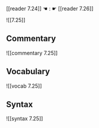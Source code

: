 [[reader 7.24]] ☚ : ☛ [[reader 7.26]]

![[7.25]]

## Commentary

![[commentary 7.25]]

## Vocabulary

![[vocab 7.25]]

## Syntax

![[syntax 7.25]]

